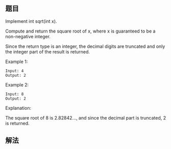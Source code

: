 ## 题目

Implement int sqrt(int x).

Compute and return the square root of x, where x is guaranteed to be a non-negative integer.

Since the return type is an integer, the decimal digits are truncated and only the integer part of the result is returned.

Example 1:

```
Input: 4
Output: 2
```

Example 2:

```
Input: 8
Output: 2
```

Explanation: 

The square root of 8 is 2.82842..., and since  the decimal part is truncated, 2 is returned.



## 解法

